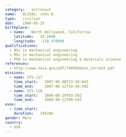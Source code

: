 ```yaml
---
category:	astronaut
name:	OLIVAS, John D.
type:	civilian
dob:	1966-05-25
birthplace:
  - name:	North Hollywood, California
    latitude:	34.1698
    longitude:	-118.378998
qualifications:
  - BSc in mechanical engineering
  - MSc in mechanical engineering
  - PhD in mechanical engineering & materials science
references:
  - http://www.nasa.gov/pdf/740566main_current.pdf
missions:
  - name: STS-117
    time_start:   2007-06-08T23:38:04Z
    time_end:     2007-06-22T19:49:39Z
  - name: STS-128
    time_start:   2009-08-29T03:59Z
    time_end:     2009-09-12T00:54Z
evas:
  - time_start: 
    duration:   34h28m
gender:	Male
country:
  - USA
---
```

